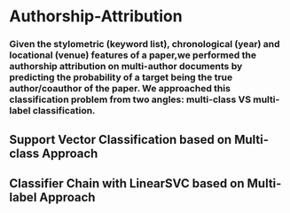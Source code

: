 # Authorship-Attribution
### Given the stylometric (keyword list), chronological (year) and locational (venue) features of a paper,we performed the authorship attribution on multi-author documents by  predicting the probability of a target being the true author/coauthor of the paper. We approached this classification problem from two angles: multi-class VS multi-label classification. 

## Support Vector Classification based on Multi-class Approach

## Classifier Chain with LinearSVC based on Multi-label Approach

